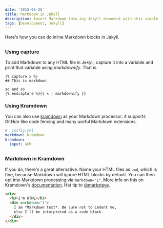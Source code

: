 ```yaml
---
date: '2015-05-25'
title: Markdown in Jekyll
description: Insert Markdown into any Jekyll document with this simple tag.
tags: [Development, Jekyll]
---
```


Here's how you can do inline Markdown blocks in Jekyll.

##

### Using capture

<!-- {.-literate-style} -->

To add Markdown to any HTML file in Jekyll, capture it into a variable and print that variable using _markdownify_. That is:

```
{% capture x %}
## This is markdown

so and so
{% endcapture %}{{ x | markdownify }}
```

### Using Kramdown

<!-- {.-literate-style} -->

You can also use [kramdown] as your Markdown processor: it supports GitHub-like code fencing and many useful Markdown extensions.

```yaml
# _config.yml
markdown: kramdown
kramdown:
  input: GFM
```

##

### Markdown in Kramdown

If you do, there's a great alternative. Name your HTML files as `.md`, which is fine, because Markdown will ignore HTML blocks by default. You can then opt into Markdown processing via `markdown="1"`. More info on this on Kramdown's [documentation]. Hat tip to [@marksteve].

<!-- prettier-ignore -->
```html
<div>
  <h3>I'm HTML</h3>
  <div markdown="1">
    I am *Markdown text*. Be sure not to indent me,
    else I'll be interpreted as a code block.
  </div>
</div>
```

[kramdown]: http://kramdown.gettalong.org/
[@marksteve]: http://marksteve.com
[documentation]: http://kramdown.gettalong.org/syntax.html#html-blocks
